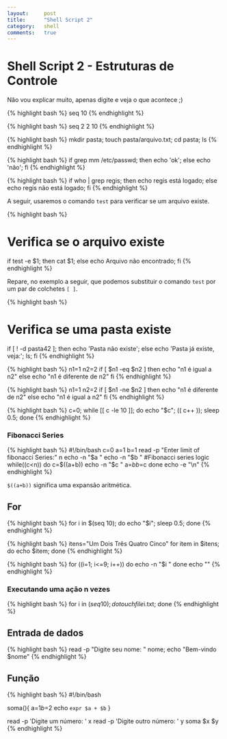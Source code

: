 ```yaml
---
layout:     post
title:      "Shell Script 2"
category:   shell
comments:   true
---
```


# Shell Script 2 - Estruturas de Controle

Não vou explicar muito, apenas digite e veja o que acontece ;)

{% highlight bash %}
seq 10
{% endhighlight %}

{% highlight bash %}
seq 2 2 10
{% endhighlight %}

{% highlight bash %}
mkdir pasta; touch pasta/arquivo.txt; cd pasta; ls
{% endhighlight %}

{% highlight bash %}
if grep mm /etc/passwd; then echo 'ok'; else echo 'não'; fi
{% endhighlight %}

{% highlight bash %}
if who | grep regis; then echo regis está logado; else echo regis não está logado; fi
{% endhighlight %}

A seguir, usaremos o comando `test` para verificar se um arquivo existe.

{% highlight bash %}
# Verifica se o arquivo existe
if test -e $1; then cat $1; else echo Arquivo não encontrado; fi
{% endhighlight %}

Repare, no exemplo a seguir, que podemos substituir o comando `test` por um par de colchetes `[ ]`.

{% highlight bash %}
# Verifica se uma pasta existe
if [ ! -d pasta42 ]; then echo 'Pasta não existe'; else echo 'Pasta já existe, veja:'; ls; fi
{% endhighlight %}

{% highlight bash %}
n1=1
n2=2
if [ $n1 -eq $n2 ]
then
    echo "n1 é igual a n2"
else
    echo "n1 é diferente de n2"
fi
{% endhighlight %}

{% highlight bash %}
n1=1
n2=2
if [ $n1 -ne $n2 ]
then
    echo "n1 é diferente de n2"
else
    echo "n1 é igual a n2"
fi
{% endhighlight %}


{% highlight bash %}
c=0; while [[ c -le 10 ]]; do echo "$c"; (( c++ )); sleep 0.5; done
{% endhighlight %}

### Fibonacci Series

{% highlight bash %}
#!/bin/bash
c=0
a=1
b=1
read -p "Enter limit of fibonacci Series:" n
echo -n "$a "
echo -n "$b "
#Fibonacci series logic
while((c<n))
do
    c=$((a+b))
    echo -n "$c "
    a=$b
    b=$c
done
echo -e "\n"
{% endhighlight %}

`$((a+b))` significa uma expansão aritmética.

## For

{% highlight bash %}
for i in $(seq 10); do echo "$i"; sleep 0.5; done
{% endhighlight %}


{% highlight bash %}
itens="Um Dois Três Quatro Cinco"
for item in $itens; do echo $item; done
{% endhighlight %}



{% highlight bash %}
for ((i=1; i<=9; i++))
do
    echo -n "$i "
done
echo ""
{% endhighlight %}

### Executando uma ação n vezes

{% highlight bash %}
for i in $(seq 10); do touch file$i.txt; done
{% endhighlight %}


## Entrada de dados

{% highlight bash %}
read -p "Digite seu nome: " nome; echo "Bem-vindo $nome"
{% endhighlight %}


## Função

{% highlight bash %}
#!/bin/bash

soma(){
    a=$1
    b=$2
    echo `expr $a + $b`
}

read -p 'Digite um número: ' x
read -p 'Digite outro número: ' y
soma $x $y
{% endhighlight %}




[0]: http://aurelio.net/shell/canivete/
[1]: http://aurelio.net/
[2]: https://pt.wikipedia.org/wiki/Bash
[3]: http://aurelio.net/shell/canivete/#ferramentas
[4]: https://jneves.wordpress.com/2008/03/05/papo-de-botequim-parte-1/
[5]: http://wiki.softwarelivre.org/TWikiBar/WebHome
[6]: http://grandeportal.github.io/terminal/2016/alterando-o-prompt-do-terminal/
[7]: https://pt.wikipedia.org/wiki/Shell_script